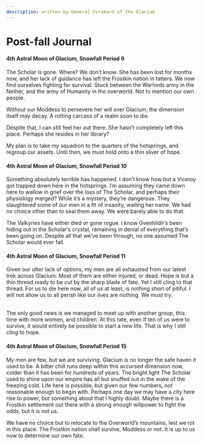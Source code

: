 ```yaml
---
description: written by General Vvrakard of the Glacium
---
```


# Post-fall Journal

#### 4th Astral Moon of Glacium, Snowfall Period 9

The Scholar is gone. Where? We don’t know. She has been lost for months now, and her lack of guidance has left the Frostkin nation in tatters. We now find ourselves fighting for survival. Stuck between the Warlords army in the Nether, and the army of Humanity in the overworld. Not to mention our own people.

Without our Moddess to persevere her will over Glacium, the dimension itself may decay. A rotting carcass of a realm soon to die.

Despite that, I can still feel her out there. She hasn’t completely left this place. Perhaps she resides in her library?

My plan is to take my squadron to the quarters of the hotsprings, and regroup our assets. Until then, we must hold onto a thin sliver of hope.

#### 4th Astral Moon of Glacium, Snowfall Period 10

Something absolutely terrible has happened. I don’t know how but a Viceroy got trapped down here in the hotsprings. I’m assuming they came down here to wallow in grief over the loss of The Scholar, and perhaps their physiology merged? While it’s a mystery, they’re dangerous. They slaughtered some of our men in a fit of insanity, wailing her name. We had no choice other than to seal them away. We were barely able to do that.

The Valkyries have either died or gone rogue. I know Gvenhildir’s been hiding out in the Scholar’s crystal, remaining in denial of everything that’s been going on. Despite all that we’ve been through, no one assumed The Scholar would ever fall.

#### 4th Astral Moon of Glacium, Snowfall Period 11

Given our utter lack of options, my men are all exhausted from our latest trek across Glacium. Most of them are either injured, or dead. Hope is but a thin thread ready to be cut by the sharp blade of fate. Yet I still cling to that thread. For us to die here now, all of us at least, is nothing short of pitiful. I will not allow us to all perish like our lives are nothing. We must try.

\
The only good news is we managed to meet up with another group, this time with more women, and children. At this rate, even if ten of us were to survive, it would entirely be possible to start a new life. That is why I still cling to hope.

#### 4th Astral Moon of Glacium, Snowfall Period 15

My men are few, but we are surviving. Glacium is no longer the safe haven it used to be. A bitter chill runs deep within this accursed dimension now, colder than it has been for hundreds of years. The bright light The Scholar used to shine upon our empire has all but snuffed out in the wake of the freezing cold. Life here is possible, but given our few numbers, not reasonable enough to begin with. Perhaps one day we may have a city here rise to power, but something about that I highly doubt. Maybe there is a Frostkin settlement out there with a strong enough willpower to fight the odds, but it is not us.

We have no choice but to relocate to the Overworld’s mountains, lest we rot in this place. The Frostkin nation shall survive, Moddess or not. It is up to us now to determine our own fate.
